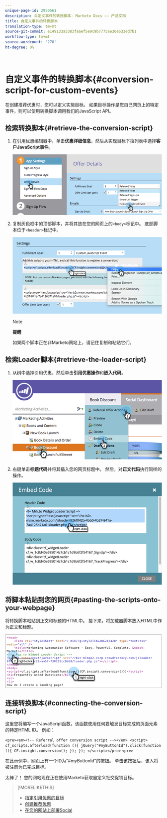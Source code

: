 ```yaml
---
unique-page-id: 2950561
description: 自定义事件的转换脚本- Marketo Docs —— 产品文档
title: 自定义事件的转换脚本
translation-type: tm+mt
source-git-commit: e149133a5383faaef5e9c9b7775ae36e633ed7b1
workflow-type: tm+mt
source-wordcount: '278'
ht-degree: 0%

---
```



# 自定义事件的转换脚本{#conversion-script-for-custom-events}

在创建推荐优惠时，您可以定义实施目标。 如果目标操作是您自己网页上的特定事件，则可以使用转换脚本调用我们的JavaScript API。

## 检索转换脚本{#retrieve-the-conversion-script}

1. 在引用优惠编辑器中，单击&#x200B;**优惠详细信息**，然后从实现目标下拉列表中选择&#x200B;**客户JavaScript事件**。

   ![](assets/image2015-4-20-17-3a22-3a15.png)

1. 复制灰色框中的顶部脚本，并将其放在您的网页上的`<body>`标记中。 底部脚本位于`<header>`标记中。

   ![](assets/image2015-4-20-17-3a29-3a7.png)

   >[!NOTE]
   >
   >**提醒**
   >
   >
   >如果两个脚本正在非Marketo网站上，请记住复制和粘贴它们。

## 检索Loader脚本{#retrieve-the-loader-script}

1. 从树中选择引用优惠，然后单击&#x200B;**引用优惠操作**&#x200B;和&#x200B;**嵌入代码**。

   ![](assets/image2015-4-20-17-3a34-3a46.png)

1. 右键单击&#x200B;**标题代码**&#x200B;并将其插入您的网页标题中。 然后，对&#x200B;**正文代码**&#x200B;执行同样的操作。

   ![](assets/image2015-4-20-20-3a49-3a19.png)

## 将脚本粘贴到您的网页{#pasting-the-scripts-onto-your-webpage}

将转换脚本粘贴到正文和标题的HTML中。 接下来，将加载器脚本放入HTML中作为正文和标题。

![](assets/image2015-4-20-21-3a0-3a16.png)

## 连接转换脚本{#connecting-the-conversion-script}

这里您将编写一个JavaScript函数，该函数使用任何要触发目标完成的页面元素的特定HTML ID。 例如：

`<pre><em><!-- Referral offer conversion script --></em> <script> cf_scripts.afterload(function (){ jQuery("#myButtonId").click(function (){ CF.insight.conversion(); }); }); </script></pre>` `<pre>`

在此示例中，网页上有一个ID为“#myButtonId”的按钮。 单击该按钮后，该人将被注册为已完成目标。

太棒了！ 您的网站现在正在使用Marketo获取自定义社交促销目标。

>[!MORELIKETHIS]
>
>* [指定引用优惠的目标](../../../../product-docs/demand-generation/social/referral-offers/specify-goal-for-referral-offer.md)
>* [创建推荐优惠](../../../../product-docs/demand-generation/social/referral-offers/create-a-referral-offer.md)
>* [在您的网站上部署Social](deploy-social-on-your-website.md)

